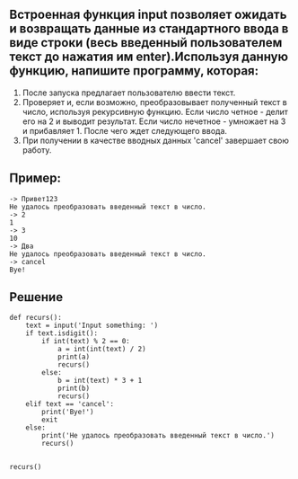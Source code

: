 ## Встроенная функция input позволяет ожидать и возвращать данные из стандартного ввода в виде строки (весь введенный пользователем текст до нажатия им enter).Используя данную функцию, напишите программу, которая:

1. После запуска предлагает пользователю ввести текст.
2. Проверяет и, если возможно, преобразовывает полученный текст в число, используя рекурсивную функцию.
Если число четное - делит его на 2 и выводит результат.
Если число нечетное - умножает на 3 и прибавляет 1.
После чего ждет следующего ввода.
3. При получении в качестве вводных данных 'cancel' завершает свою работу.

## Пример:
```
-> Привет123
Не удалось преобразовать введенный текст в число.
-> 2
1
-> 3
10
-> Два
Не удалось преобразовать введенный текст в число.
-> cancel
Bye!
```

## Решение
```
def recurs():
    text = input('Input something: ')
    if text.isdigit():
        if int(text) % 2 == 0:
            a = int(int(text) / 2)
            print(a)
            recurs()
        else:
            b = int(text) * 3 + 1
            print(b)
            recurs()
    elif text == 'cancel':
        print('Bye!')
        exit
    else:
        print('Не удалось преобразовать введенный текст в число.')
        recurs()


recurs()
```